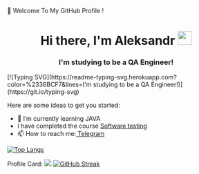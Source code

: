 👋 Welcome To My GitHub Profile !
<h1 align="center">Hi there, I'm <atarget="_blank">Aleksandr</a> 
<img src="https://github.com/blackcater/blackcater/raw/main/images/Hi.gif" height="32"/></h1>
<h3 align="center">I'm studying to be a QA Engineer!</h3>
[![Typing SVG](https://readme-typing-svg.herokuapp.com?color=%2336BCF7&lines=I'm studying to be a QA Engineer!)](https://git.io/typing-svg)

Here are some ideas to get you started:
- 🌱 I’m currently learning JAVA
- I have completed the course <a href="https://sun9-85.userapi.com/s/v1/if2/xzO7DrwTlRPBlaxDzndkfBu09KGN4FFgn0eSA2J9mQiEifJkHl1x-aOUbguXG5i5ht85YHQ-uCETmfho7SxSTvDq.jpg?size=498x1080&quality=96&type=album" target="_blank"> Software testing</a>  
- 📫 How to reach me:<a href="https://t.me/mechtaaa_mechtaaa" target="_blank"> Telegram</a> 

<!---Для компактной версии-->
[![Top Langs](https://github-readme-stats.vercel.app/api/top-langs/?username=mechtaaa&layout=compact)](https://github.com/mechtaaa/github-readme-stats)

Profile Card:
![](https://github-profile-summary-cards.vercel.app/api/cards/profile-details?username=mechtaaa&theme=solarized_dark) 
[![GitHub Streak](https://github-readme-streak-stats.herokuapp.com/?user=mechtaaa)](https://git.io/streak-stats)
